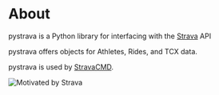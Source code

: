 About
=====

pystrava is a Python library for interfacing with the [Strava](https://www.strava.com) API

pystrava offers objects for Athletes, Rides, and TCX data.

pystrava is used by [StravaCMD](https://github.com/j2sol/stravacmd).

![Motivated by Strava](http://d26ifou2tyrp3u.cloudfront.net/assets/developers/Red_NoBg-87232fd6081c959c6f13041a84040a28.png)
